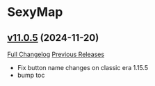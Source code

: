 # SexyMap

## [v11.0.5](https://github.com/funkydude/SexyMap/tree/v11.0.5) (2024-11-20)
[Full Changelog](https://github.com/funkydude/SexyMap/compare/v11.0.4...v11.0.5) [Previous Releases](https://github.com/funkydude/SexyMap/releases)

- Fix button name changes on classic era 1.15.5  
- bump toc  

